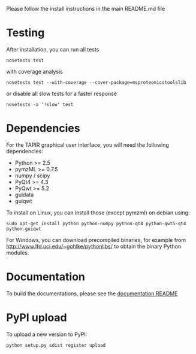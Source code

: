 Please follow the install instructions in the main README.md file

# Testing 

After installation, you can run all tests 

    nosetests test

with coverage analysis

    nosetests test --with-coverage --cover-package=msproteomicstoolslib

or disable all slow tests for a faster response

    nosetests -a '!slow' test

# Dependencies

For the TAPIR graphical user interface, you will need the following dependencies:

  * Python >= 2.5
  * pymzML >= 0.7.5
  * numpy / scipy
  * PyQt4 >= 4.3
  * PyQwt >= 5.2
  * guidata
  * guiqwt

To install on Linux, you can install those (except pymzml) on debian using:

    sudo apt-get install python python-numpy python-qt4 python-qwt5-qt4 python-guiqwt

For Windows, you can download precompiled binaries, for example from
http://www.lfd.uci.edu/~gohlke/pythonlibs/ to obtain the binary Python modules.

# Documentation 

To build the documentations, please see the [documentation README](docs/README)

# PyPI upload

To upload a new version to PyPI:

    python setup.py sdist register upload

